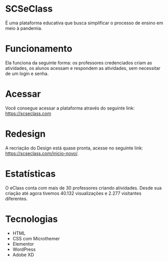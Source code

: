 # SCSeClass
É uma plataforma educativa que busca simplificar o processo de ensino em meio à pandemia.

# Funcionamento
Ela funciona da seguinte forma: os professores credenciados
criam as atividades, os alunos acessam e respondem as atividades, sem
necessitar de um login e senha.

# Acessar
Você consegue acessar a plataforma através do seguinte link: https://scseclass.com

# Redesign 
A recriação do Design está quase pronta,
acesse no seguinte link: https://scseclass.com/inicio-novo/.

# Estatísticas 
O eClass conta com mais de 30 professores criando atividades.
Desde sua criação até agora tivemos 40.132 visualizações e 2.277 visitantes
diferentes.

# Tecnologias
- HTML
- CSS com Microthemer 
- Elementor 
- WordPress
- Adobe XD
